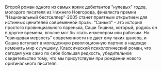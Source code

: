 <!--2016-12-18 14:32:58-->
Второй роман одного из самых ярких дебютантов "нулевых" годов, молодого писателя из Нижнего Новгорода, финалиста премии "Национальный бестселлер"-2005 станет приятным открытием для истинных ценителей современной прозы. "Санькя" - это история простого провинциального паренька, Саши Тишина, который, родись он в другие времена, вполне мог бы стать инженером или рабочим. Но "свинцовая мерзость" современности не дает ему таких шансов, и Сашка вступает в молодежную революционную партию в надежде изменить мир к лучшему.
    Классический психологический роман, что сегодня уже само по себе большая редкость, убедительное свидетельство тому, что мы присутствуем при рождении нового оригинального писателя.